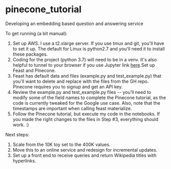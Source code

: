 # pinecone_tutorial
Developing an embedding based question and answering service

To get running (a bit manual): 
1. Set up AWS. I use a t2.xlarge server. If you use tmux and git, you'll have to set it up. The default for Linux is python2.7 and you'll need it to install these packages. 
2. Coding for the project (python 3.7) will need to be in a venv. It's also helpful to tunnel to your browser if you use Jupyter link [here](https://medium.com/@alexjsanchez/python-3-notebooks-on-aws-ec2-in-15-mostly-easy-steps-2ec5e662c6c6).Set up Feast and Pinecone. 
3. Feast has default data and files (example.py and test_example.py) that you'll want to delete and replace with the files from the GH repo. Pinecone requires you to signup and get an API key. 
4. Review the example.py and test_example.py files -- you'll need to modify some of the field names to complete the Pinecone tutorial, as the code is currently tweaked for the Google use case. Also, note that the timestamps are important when calling feast materialize. 
5. Follow the Pinecone tutorial, but execute my code in the notebooks. If you made the right changes to the files in Step #3, everything should work. :) 

Next steps: 
1. Scale from the 10K toy set to the 400K values.
2. Move this to an online service and redesign for incremental updates.
3. Set up a front end to receive queries and return Wikipedia titles with hyperlinks. 
